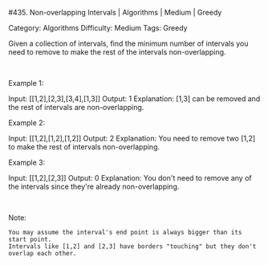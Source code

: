 #435. Non-overlapping Intervals | Algorithms | Medium | Greedy

Category: Algorithms
Difficulty: Medium
Tags: Greedy

Given a collection of intervals, find the minimum number of intervals you need to remove to make the rest of the intervals non-overlapping.




 

Example 1:


Input: [[1,2],[2,3],[3,4],[1,3]]
Output: 1
Explanation: [1,3] can be removed and the rest of intervals are non-overlapping.


Example 2:


Input: [[1,2],[1,2],[1,2]]
Output: 2
Explanation: You need to remove two [1,2] to make the rest of intervals non-overlapping.


Example 3:


Input: [[1,2],[2,3]]
Output: 0
Explanation: You don't need to remove any of the intervals since they're already non-overlapping.


 

Note:


	You may assume the interval's end point is always bigger than its start point.
	Intervals like [1,2] and [2,3] have borders "touching" but they don't overlap each other.


